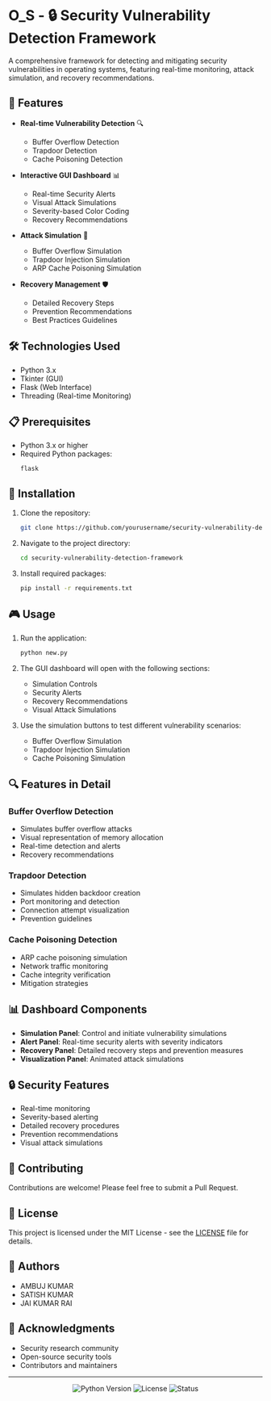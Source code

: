 # O_S - 🔒 Security Vulnerability Detection Framework

A comprehensive framework for detecting and mitigating security vulnerabilities in operating systems, featuring real-time monitoring, attack simulation, and recovery recommendations.

## 🚀 Features

- **Real-time Vulnerability Detection** 🔍
  - Buffer Overflow Detection
  - Trapdoor Detection
  - Cache Poisoning Detection

- **Interactive GUI Dashboard** 📊
  - Real-time Security Alerts
  - Visual Attack Simulations
  - Severity-based Color Coding
  - Recovery Recommendations

- **Attack Simulation** 🎯
  - Buffer Overflow Simulation
  - Trapdoor Injection Simulation
  - ARP Cache Poisoning Simulation

- **Recovery Management** 🛡️
  - Detailed Recovery Steps
  - Prevention Recommendations
  - Best Practices Guidelines

## 🛠️ Technologies Used

- Python 3.x
- Tkinter (GUI)
- Flask (Web Interface)
- Threading (Real-time Monitoring)

## 📋 Prerequisites

- Python 3.x or higher
- Required Python packages:
  ```
  flask
  ```

## 🔧 Installation

1. Clone the repository:
   ```bash
   git clone https://github.com/yourusername/security-vulnerability-detection-framework.git
   ```

2. Navigate to the project directory:
   ```bash
   cd security-vulnerability-detection-framework
   ```

3. Install required packages:
   ```bash
   pip install -r requirements.txt
   ```

## 🎮 Usage

1. Run the application:
   ```bash
   python new.py
   ```

2. The GUI dashboard will open with the following sections:
   - Simulation Controls
   - Security Alerts
   - Recovery Recommendations
   - Visual Attack Simulations

3. Use the simulation buttons to test different vulnerability scenarios:
   - Buffer Overflow Simulation
   - Trapdoor Injection Simulation
   - Cache Poisoning Simulation

## 🔍 Features in Detail

### Buffer Overflow Detection
- Simulates buffer overflow attacks
- Visual representation of memory allocation
- Real-time detection and alerts
- Recovery recommendations

### Trapdoor Detection
- Simulates hidden backdoor creation
- Port monitoring and detection
- Connection attempt visualization
- Prevention guidelines

### Cache Poisoning Detection
- ARP cache poisoning simulation
- Network traffic monitoring
- Cache integrity verification
- Mitigation strategies

## 📊 Dashboard Components

- **Simulation Panel**: Control and initiate vulnerability simulations
- **Alert Panel**: Real-time security alerts with severity indicators
- **Recovery Panel**: Detailed recovery steps and prevention measures
- **Visualization Panel**: Animated attack simulations

## 🔒 Security Features

- Real-time monitoring
- Severity-based alerting
- Detailed recovery procedures
- Prevention recommendations
- Visual attack simulations

## 🤝 Contributing

Contributions are welcome! Please feel free to submit a Pull Request.

## 📝 License

This project is licensed under the MIT License - see the [LICENSE](LICENSE) file for details.

## 👥 Authors

- AMBUJ KUMAR
- SATISH KUMAR
- JAI KUMAR RAI

## 🙏 Acknowledgments

- Security research community
- Open-source security tools
- Contributors and maintainers

---

<p align="center">
  <img src="https://img.shields.io/badge/python-3.x-blue.svg" alt="Python Version">
  <img src="https://img.shields.io/badge/license-MIT-green.svg" alt="License">
  <img src="https://img.shields.io/badge/status-active-success.svg" alt="Status">
</p>
